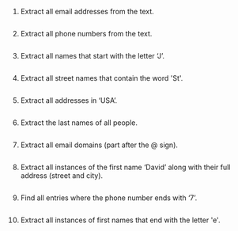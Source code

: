 1. Extract all email addresses from the text.
``` 

``` 
2. Extract all phone numbers from the text.
``` 

``` 
3. Extract all names that start with the letter ‘J’.
``` 

``` 
4. Extract all street names that contain the word 'St'.
``` 

``` 
5. Extract all addresses in ‘USA’.
``` 

``` 
6. Extract the last names of all people.
``` 

``` 
7. Extract all email domains (part after the @ sign).
``` 

``` 
8.	Extract all instances of the first name ‘David’ along with their full address (street and city).
``` 

``` 
9.	Find all entries where the phone number ends with ‘7’.
``` 

``` 
10.	Extract all instances of first names that end with the letter 'e'.
``` 

``` 
